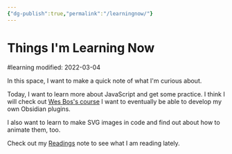 ```yaml
---
{"dg-publish":true,"permalink":"/learningnow/"}
---
```


# Things I'm Learning Now
#learning 
modified: 2022-03-04

In this space, I want to make a quick note of what I'm curious about.

Today, I want to learn more about JavaScript and get some practice. I think I will check out [Wes Bos's course](https://beginnerjavascript.com/) I want to eventually be able to develop my own Obsidian plugins.

I also want to learn to make SVG images in code and find out about how to animate them, too.

Check out my [Readings](recentreadings.md) note to see what I am reading lately.